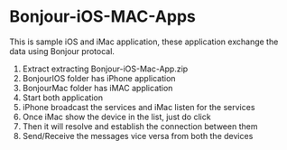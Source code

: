 Bonjour-iOS-MAC-Apps
======================

This is sample iOS and iMac application, these application exchange the data using Bonjour protocal.

1. Extract extracting Bonjour-iOS-Mac-App.zip
2. BonjourIOS folder has iPhone application
3. BonjourMac folder has iMAC application
4. Start both application
5. iPhone broadcast the services and iMac listen for the services
6. Once iMac show the device in the list, just do click
7. Then it will resolve and establish the connection between them
8. Send/Receive the messages vice versa from both the devices

